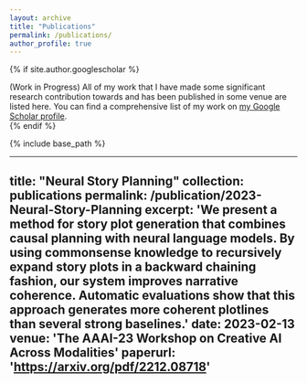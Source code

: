 ```yaml
---
layout: archive
title: "Publications"
permalink: /publications/
author_profile: true
---
```


{% if site.author.googlescholar %}
  <div class="wordwrap">(Work in Progress) All of my work that I have made some significant research contribution towards and has been published in some venue are listed here. You can find a comprehensive list of my work on <a href="{{https://scholar.google.com/citations?user=uGTn8fUAAAAJ&hl=en}}">my Google Scholar profile</a>. </div>
{% endif %}

{% include base_path %}

---
title: "Neural Story Planning"
collection: publications
permalink: /publication/2023-Neural-Story-Planning
excerpt: 'We present a method for story plot generation that combines causal planning with neural language models. By using commonsense knowledge to recursively expand story plots in a backward chaining fashion, our system improves narrative coherence. Automatic evaluations show that this approach generates more coherent plotlines than several strong baselines.'
date: 2023-02-13
venue: 'The AAAI-23 Workshop on Creative AI Across Modalities'
paperurl: 'https://arxiv.org/pdf/2212.08718'
---


